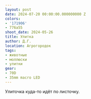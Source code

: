 ```yaml
---
layout: post
date: 2024-07-20 00:00:00.000000000 Z
colors:
- '171906'
- 776a55
shoot_date: 2024-05-26
title: Улитка
author: Д.Г.
location: Агрогородок
tags:
- животные
- моллюски
- улитки
gear:
- 70D
- 35mm macro LED
---
```

Улиточка куда-то идёт по листочку.


